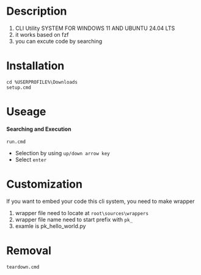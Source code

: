 # Description
1. CLI Utility SYSTEM FOR WINDOWS 11 AND UBUNTU 24.04 LTS
2. it works based on fzf
3. you can excute code by searching 

# Installation
```
cd %USERPROFILE%\Downloads
setup.cmd
```

# Useage
#### Searching and Execution
```
run.cmd
```
- Selection by using `up/down arrow key`
- Select `enter`


# Customization
If you want to embed your code this cli system, you need to make wrapper
1. wrapper file need to locate at `root\sources\wrappers`
2. wrapper file name need to start prefix with `pk_`
3. examle is pk_hello_world.py


# Removal
```
teardown.cmd
```
